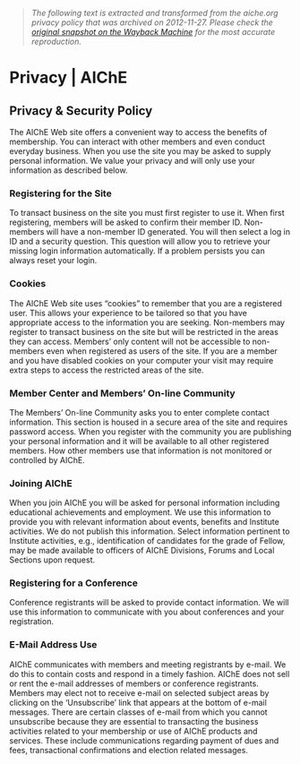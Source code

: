 > *The following text is extracted and transformed from the aiche.org privacy policy that was archived on 2012-11-27. Please check the [original snapshot on the Wayback Machine](https://web.archive.org/web/20121127001647id_/http%3A//www.aiche.org/about/privacy) for the most accurate reproduction.*

# Privacy | AIChE

## Privacy & Security Policy

The AIChE Web site offers a convenient way to access the benefits of membership. You can interact with other members and even conduct everyday business. When you use the site you may be asked to supply personal information. We value your privacy and will only use your information as described below.

### Registering for the Site

To transact business on the site you must first register to use it. When first registering, members will be asked to confirm their member ID. Non-members will have a non-member ID generated. You will then select a log in ID and a security question. This question will allow you to retrieve your missing login information automatically. If a problem persists you can always reset your login.

### **Cookies**

The AIChE Web site uses “cookies” to remember that you are a registered user. This allows your experience to be tailored so that you have appropriate access to the information you are seeking. Non-members may register to transact business on the site but will be restricted in the areas they can access. Members’ only content will not be accessible to non-members even when registered as users of the site. If you are a member and you have disabled cookies on your computer your visit may require extra steps to access the restricted areas of the site.

### **Member Center and Members’ On-line Community**

The Members’ On-line Community asks you to enter complete contact information. This section is housed in a secure area of the site and requires password access. When you register with the community you are publishing your personal information and it will be available to all other registered members. How other members use that information is not monitored or controlled by AIChE.

### **Joining AIChE**

When you join AIChE you will be asked for personal information including educational achievements and employment. We use this information to provide you with relevant information about events, benefits and Institute activities. We do not publish this information. Select information pertinent to Institute activities, e.g., identification of candidates for the grade of Fellow, may be made available to officers of AIChE Divisions, Forums and Local Sections upon request.

### **Registering for a Conference**

Conference registrants will be asked to provide contact information. We will use this information to communicate with you about conferences and your registration.

### **E-Mail Address Use**

AIChE communicates with members and meeting registrants by e-mail. We do this to contain costs and respond in a timely fashion. AIChE does not sell or rent the e-mail addresses of members or conference registrants. Members may elect not to receive e-mail on selected subject areas by clicking on the ‘Unsubscribe’ link that appears at the bottom of e-mail messages. There are certain classes of e-mail from which you cannot unsubscribe because they are essential to transacting the business activities related to your membership or use of AIChE products and services. These include communications regarding payment of dues and fees, transactional confirmations and election related messages. 
